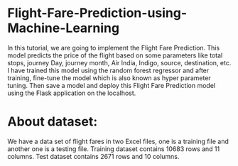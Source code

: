 # Flight-Fare-Prediction-using-Machine-Learning

In this tutorial, we are going to implement the Flight Fare Prediction. This model predicts the price of the flight based on some parameters like total stops, journey Day, journey month, Air India, Indigo, source, destination, etc. I have trained this model using the random forest regressor and after training, fine-tune the model which is also known as hyper parameter tuning. Then save a model and deploy this Flight Fare Prediction model using the Flask application on the localhost.

# About dataset:
We have a data set of flight fares in two Excel files, one is a training file and another one is a testing file. Training dataset contains 10683 rows and 11 columns. Test dataset contains 2671 rows and 10 columns.
